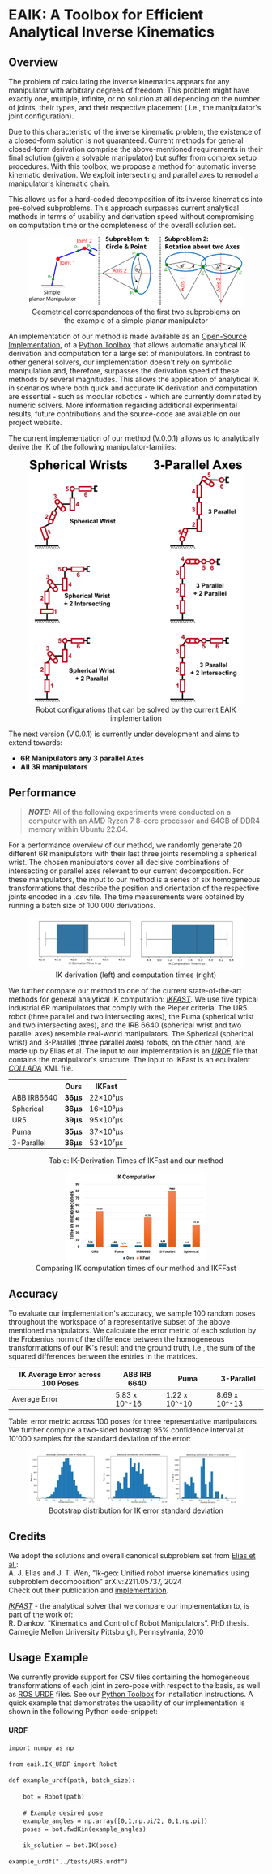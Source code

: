 # EAIK: A Toolbox for Efficient Analytical Inverse Kinematics
## Overview
The problem of calculating the inverse kinematics appears for any manipulator with arbitrary degrees of freedom.
This problem might have exactly one, multiple, infinite, or no solution at all depending on the number of joints, their types, and their respective placement ( i.e., the manipulator's joint configuration).

Due to this characteristic of the inverse kinematic problem, the existence of a closed-form solution is not guaranteed.
Current methods for general closed-form derivation comprise the above-mentioned requirements in their final solution (given a solvable manipulator) but suffer from complex setup procedures.
With this toolbox, we propose a method for automatic inverse kinematic derivation.
We exploit intersecting and parallel axes to remodel a manipulator's kinematic chain.

This allows us for a hard-coded decomposition of its inverse kinematics into pre-solved subproblems.
This approach surpasses current analytical methods in terms of usability and derivation speed without compromising on computation time or the completeness of the overall solution set.

<figure figcaption align="center">
  <img src="Images/SP_Visualization.png"/>
  <figcaption>Geometrical correspondences of the first two subproblems on the example of a simple planar manipulator</figcaption>
</figure>

An implementation of our method is made available as an [Open-Source Implementation](https://github.com/OstermD/EAIK), of a [Python Toolbox](https://pypi.org/project/EAIK/) that allows automatic analytical IK derivation and computation for a large set of manipulators.
In contrast to other general solvers, our implementation doesn't rely on symbolic manipulation and, therefore, surpasses the derivation speed of these methods by several magnitudes.
This allows the application of analytical IK in scenarios where both quick and accurate IK derivation and computation are essential - such as modular robotics - which are currently dominated by numeric solvers.
More information regarding additional experimental results, future contributions and the source-code are available on our project website.

The current implementation of our method (V.0.0.1) allows us to analytically derive the IK of the following manipulator-families:


<figure figcaption align="center">
  <img src="Images/Kinematic_types.png"/>
  <figcaption>Robot configurations that can be solved by the current EAIK implementation</figcaption>
</figure>

The next version (V.0.0.1) is currently under development and aims to extend towards:

* **6R Manipulators any 3 parallel Axes**
* **All 3R manipulators**

## Performance
>**_NOTE:_** All of the following experiments were conducted on a computer with an AMD Ryzen 7 8-core processor and 64GB of DDR4 memory within Ubuntu 22.04.

For a performance overview of our method, we randomly generate 20 different 6R manipulators with their last three joints resembling a spherical wrist.
The chosen manipulators cover all decisive combinations of intersecting or parallel axes relevant to our current decomposition.
For these manipulators, the input to our method is a series of six homogeneous transformations that describe the position and orientation of the respective joints encoded in a *.csv* file.
The time measurements were obtained by running a batch size of 100'000 derivations.

<figure figcaption align="center">
  <img src="Images/Speed_Boxplots.png"/>
  <figcaption>IK derivation (left) and computation times (right)</figcaption>
</figure>

We further compare our method to one of the current state-of-the-art methods for general analytical IK computation: [*IKFAST*](https://docs.ros.org/en/kinetic/api/moveit_tutorials/html/doc/ikfast/ikfast_tutorial.html).
We use five typical industrial 6R manipulators that comply with the Pieper criteria. The UR5 robot (three parallel and two intersecting axes), the Puma (spherical wrist and two intersecting axes), and the IRB 6640 (spherical wrist and two parallel axes) resemble real-world manipulators.
The Spherical (spherical wrist) and 3-Parallel (three parallel axes) robots, on the other hand, are made up by Elias et al.
The input to our implementation is an [*URDF*](https://wiki.ros.org/urdf) file that contains the manipulator's structure.
The input to IKFast is an equivalent [*COLLADA*](https://www.khronos.org/api/collada) XML file.

<div align="center">
  <table>
      <tr>
          <th></th>
          <th><b>Ours</b></th>
          <th><b>IKFast</b></th>
      </tr>
      <tr>
          <td>ABB IRB6640</td>
          <td><b>36µs</b></td>
          <td>22×10⁶µs</td>
      </tr>
      <tr>
          <td>Spherical</td>
          <td><b>36µs</b></td>
          <td>16×10⁶µs</td>
      </tr>
      <tr>
          <td>UR5</td>
          <td><b>39µs</b></td>
          <td>95×10⁷µs</td>
      </tr>
      <tr>
          <td>Puma</td>
          <td><b>35µs</b></td>
          <td>37×10⁶µs</td>
      </tr>
      <tr>
          <td>3-Parallel</td>
          <td><b>36µs</b></td>
          <td>53×10⁷µs</td>
      </tr>
  </table>
Table: IK-Derivation Times of IKFast and our method
</div>

<figure figcaption align="center">
  <img width="65%" src="Images/Computation_Comparison.png"/>
  <figcaption>Comparing IK computation times of our method and IKFFast</figcaption>
</figure>

## Accuracy
To evaluate our implementation's accuracy, we sample 100 random poses throughout the workspace of a representative subset of the above mentioned manipulators.
We calculate the error metric of each solution by the Frobenius norm of the difference between the homogeneous transformations of our IK's result and the ground truth, i.e., the sum of the squared differences between the entries in the matrices.


| **IK Average Error across 100 Poses** | ABB IRB 6640 | Puma | 3-Parallel |
| --- | --- | --- | --- |
| Average Error | 5.83 x 10^-16 | 1.22 x 10^-10 | 8.69 x 10^-13 |

Table:  error metric across 100 poses for three representative manipulators
We further compute a two-sided bootstrap 95\% confidence interval at 10'000 samples for the standard deviation of the error:
<figure figcaption align="center">
  <img src="Images/Bootstrap_Distribution.png"/>
  <figcaption>Bootstrap distribution for IK error standard deviation</figcaption>
</figure>

## Credits
We adopt the solutions and overall canonical subproblem set from [Elias et al.](https://arxiv.org/abs/2211.05737):<br>
A. J. Elias and J. T. Wen, “Ik-geo: Unified robot inverse kinematics
using subproblem decomposition” arXiv:2211.05737, 2024<br>
Check out their publication and [implementation](https://github.com/rpiRobotics/ik-geo).

[*IKFAST*](https://docs.ros.org/en/kinetic/api/moveit_tutorials/html/doc/ikfast/ikfast_tutorial.html) - the analytical solver that we compare our implementation to, is part of the work of:<br>
R. Diankov. “Kinematics and Control of Robot Manipulators”. PhD thesis. Carnegie Mellon University Pittsburgh, Pennsylvania, 2010

## Usage Example
We currently provide support for CSV files containing the homogeneous transformations of each joint in zero-pose with respect to the basis, as well as [ROS URDF](http://wiki.ros.org/urdf) files.
See our [Python Toolbox](https://pypi.org/project/EAIK/) for installation instructions.
A quick example that demonstrates the usability of our implementation is shown in the following Python code-snippet:

#### URDF
```
import numpy as np

from eaik.IK_URDF import Robot

def example_urdf(path, batch_size):

    bot = Robot(path)

    # Example desired pose
    example_angles = np.array([0,1,np.pi/2, 0,1,np.pi])
    poses = bot.fwdKin(example_angles)

    ik_solution = bot.IK(pose)
        
example_urdf("../tests/UR5.urdf")
```

